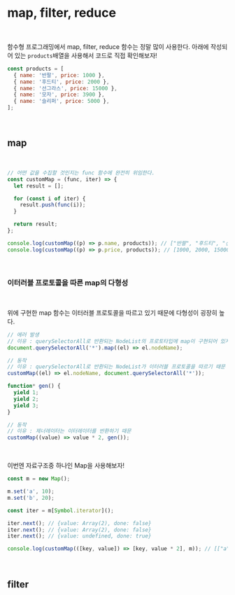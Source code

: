 # map, filter, reduce

<br>

함수형 프로그래밍에서 map, filter, reduce 함수는 정말 많이 사용한다. 아래에 작성되어 있는 `products`배열을 사용해서 코드로 직접 확인해보자!

```js
const products = [
  { name: '반팔', price: 1000 },
  { name: '후드티', price: 2000 },
  { name: '선그라스', price: 15000 },
  { name: '모자', price: 3900 },
  { name: '슬리퍼', price: 5000 },
];
```

<br>

## map

<br>

```js
// 어떤 값을 수집할 것인지는 func 함수에 완전히 위임한다.
const customMap = (func, iter) => {
  let result = [];

  for (const i of iter) {
    result.push(func(i));
  }

  return result;
};

console.log(customMap((p) => p.name, products)); // ["반팔", "후드티", "선그라스", "모자", "슬리퍼"]
console.log(customMap((p) => p.price, products)); // [1000, 2000, 15000, 3900, 5000]
```

<br>

### 이터러블 프로토콜을 따른 map의 다형성

<br>

위에 구현한 map 함수는 이터러블 프로토콜을 따르고 있기 때문에 다형성이 굉장히 높다.

```js
// 에러 발생
// 이유 : querySelectorAll로 반환되는 NodeList의 프로토타입에 map이 구현되어 있지 않음
document.querySelectorAll('*').map((el) => el.nodeName);

// 동작
// 이유 : querySelectorAll로 반환되는 NodeList가 이터러블 프로토콜을 따르기 때문
customMap((el) => el.nodeName, document.querySelectorAll('*'));

function* gen() {
  yield 1;
  yield 2;
  yield 3;
}

// 동작
// 이유 : 제너레이터는 이터레이터를 반환하기 때문
customMap((value) => value * 2, gen());
```

<br>

이번엔 자료구조중 하나인 Map을 사용해보자!

```js
const m = new Map();

m.set('a', 10);
m.set('b', 20);

const iter = m[Symbol.iterator]();

iter.next(); // {value: Array(2), done: false}
iter.next(); // {value: Array(2), done: false}
iter.next(); // {value: undefined, done: true}

console.log(customMap(([key, value]) => [key, value * 2], m)); // [["a", 20], ["b", 40]]
```

<br>

## filter

<br>
